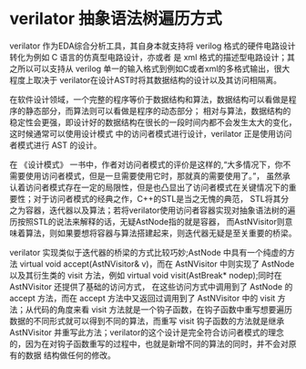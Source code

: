 # verilator 抽象语法树遍历方式

verilator 作为EDA综合分析工具，其自身本就支持将 verilog 格式的硬件电路设计转化为例如 C 语言的仿真型电路设计，亦或者
是 xml 格式的描述型电路设计；其之所以可以支持从 verilog 单一的输入格式到例如C或者xml的多格式输出，很大程度上取决于
verilator在设计AST时将其数据结构的设计以及其访问相隔离。

在软件设计领域，一个完整的程序等价于数据结构和算法，数据结构可以看做是程序的静态部分，而算法则可以看做是程序的动态部分；
相对与算法，数据结构的稳定性会更强，即设计好的数据结构在很长的一段时间内都不会发生太大的变化，这时候通常可以使用设计模式
中的访问者模式进行设计，verilator 正是使用访问者模式进行 AST 的设计。

在 《设计模式》 一书中，作者对访问者模式的评价是这样的,“大多情况下，你不需要使用访问者模式，但是一旦需要使用它时，那就真的需要使用了。”，
虽然承认着访问者模式存在一定的局限性，但是也凸显出了访问者模式在关键情况下的重要性；对于访问者模式的经典之作，C++的STL是当之无愧的典范，
STL将其分之为容器，迭代器以及算法；若将verilator使用访问者容器实现对抽象语法树的遍历按照STL的说法来解释的话，无疑AstNode指的就是容器，
而AstNVisitor则意味着算法，则如果要想将容器与算法搭建起来，则迭代器无疑是至关重要的桥梁。

verilator 实现类似于迭代器的桥梁的方式比较巧妙;AstNode 中具有一个纯虚的方法 virtual void accept(AstNVisitor& v)，而在 AstNVisitor
中则实现了 AstNode 以及其衍生类的 visit 方法，例如 virtual void visit(AstBreak* nodep);同时在 AstNVisitor 还提供了基础的访问方式，
在这些访问方式中调用到了 AstNode 的 accept 方法，而在 accept 方法中又返回过调用到了 AstNVisitor 中的 visit 方法；从代码的角度来看
visit 方法就是一个钩子函数，在钩子函数中重写想要遍历数据的不同形式就可以得到不同的算法，而重写 visit 钩子函数的方法就是继承 AstNVisitor
并重写此方法；verilator的这个设计是完全符合访问者模式的理念的，因为在对钩子函数重写的过程中，也就是新增不同的算法的同时，并不会对原有的数据
结构做任何的修改。
